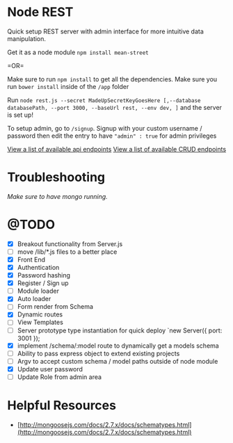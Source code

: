 Node REST
===
Quick setup REST server with admin interface for more intuitive data manipulation.

Get it as a node module `npm install mean-street`

=OR=

Make sure to run `npm install` to get all the dependencies.
Make sure you run `bower install` inside of the `/app` folder

Run `node rest.js --secret MadeUpSecretKeyGoesHere [,--database databasePath, --port 3000, --baseUrl rest, --env dev, ]` and the server is set up!

To setup admin, go to `/signup`. Signup with your custom username / password then edit the
entry to have `"admin" : true` for admin privileges

[View a list of available api endpoints](https://github.com/hemstreet/MEAN-Street/blob/master/docs/routes.md)
[View a list of available CRUD endpoints](https://github.com/hemstreet/MEAN-Street/blob/master/docs/CRUD.md)

Troubleshooting
===
*Make sure to have mongo running.*

@TODO
===
* [x] Breakout functionality from Server.js
* [ ] move /lib/*.js files to a better place
* [x] Front End
* [x] Authentication
* [x] Password hashing
* [x] Register / Sign up
* [ ] Module loader
* [x] Auto loader
* [ ] Form render from Schema
* [x] Dynamic routes
* [ ] View Templates
* [ ] Server prototype type instantiation for quick deploy `new Server({ port: 3001 });
* [x] implement /schema/:model route to dynamically get a models schema
* [ ] Ability to pass express object to extend existing projects
* [ ] Argv to accept custom schema / model paths outside of node module
* [x] Update user password
* [ ] Update Role from admin area

Helpful Resources
===
* [http://mongoosejs.com/docs/2.7.x/docs/schematypes.html](http://mongoosejs.com/docs/2.7.x/docs/schematypes.html)
